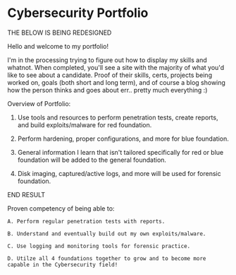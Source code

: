 # Cybersecurity Portfolio

THE BELOW IS BEING REDESIGNED


Hello and welcome to my portfolio!

I'm in the processing trying to figure out how to display my skills and whatnot. When completed, you'll see a site with the majority of what you'd like to see about a candidate. Proof of their skills, certs, projects being worked on, goals (both short and long term), and of course a blog showing how the person thinks and goes about err.. pretty much everything :) 



Overview of Portfolio:

1. Use tools and resources to perform penetration tests, create reports, and build exploits/malware for red foundation.

2. Perform hardening, proper configurations, and more for blue foundation.

3. General information I learn that isn't tailored specifically for red or blue foundation will be added to the general foundation.

4. Disk imaging, captured/active logs, and more will be used for forensic foundation.

END RESULT

Proven competency of being able to:
    
    A. Perform regular penetration tests with reports.

    B. Understand and eventually build out my own exploits/malware.

    C. Use logging and monitoring tools for forensic practice.

    D. Utilze all 4 foundations together to grow and to become more capable in the Cybersecurity field!



